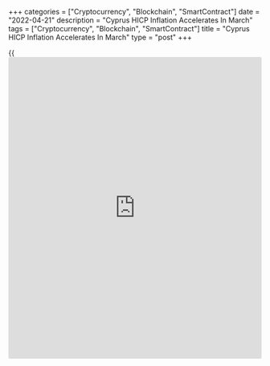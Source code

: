 +++
categories = ["Cryptocurrency", "Blockchain", "SmartContract"]
date = "2022-04-21"
description = "Cyprus HICP Inflation Accelerates In March"
tags = ["Cryptocurrency", "Blockchain", "SmartContract"]
title = "Cyprus HICP Inflation Accelerates In March"
type = "post"
+++

{{<iframe id="large-banner" src="https://www.bounty.group/#slide=12.0" width="100%" height="600" scrolling="no" style="border: 0px solid rgb(216, 221, 230); border-radius: 3px;">}}

Cyprus's EU measure of consumer prices increased at a faster pace in
March, data from the statistical office showed on Thursday.

The harmonized index of consumer prices, or HICP, grew 6.2 percent year-
on-year in March, following a 5.8 percent increase in February.

Prices for housing, water, electricity, gas and other fuels grew 17.2
percent annually in March. Prices food and non-alcoholic beverages, and
transport rose 10.0 percent, each.

Prices for restaurants and hotels, and furnishing, household equipment
and routine maintenance of the house increased 4.8 percent and 3.2
percent, respectively.

On a month-on-month basis, the HICP rose 1.8 percent in March.

For the January to March period, the HICP increased 5.7 percent compared
to the corresponding period of the previous year.

For comments and feedback [contact](https://www.playgroundfx.com/contact/): editorial@rtt[news](https://www.letsplayfx.com/blog/forex-news-website/).com

[Economic News][1]

 **What parts of the world are seeing the best (and worst) economic
performances lately? Click[here][2] to check out our [Econ Scorecard][2]
and find out! See up-to-the-moment [ranking](https://www.playgroundfx.com/blog/crypto-exchange-ranking/)s for the best and worst
performers in [GDP][3], [unemployment rate][4], [inflation][5] and much
more.**

   1. www.rtt[news](https://www.letsplayfx.com/blog/forex-news-website/).com/Content/EconomicNews.aspx
   2. www.rtt[news](https://www.letsplayfx.com/blog/forex-news-website/).com/economic-scorecard/world-rank/industrial-production/highest-performance.aspx
   3. www.rtt[news](https://www.letsplayfx.com/blog/forex-news-website/).com/economic-scorecard/world-rank/GDP/highest-performance.aspx
   4. www.rtt[news](https://www.letsplayfx.com/blog/forex-news-website/).com/economic-scorecard/world-rank/unemployment-rate/lowest-performance.aspx
   5. www.rtt[news](https://www.letsplayfx.com/blog/forex-news-website/).com/economic-scorecard/world-rank/CPI/highest-performance.aspx